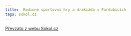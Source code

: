 ```yaml
---
title:  Rodinné sportovní hry a drakiáda v Pardubicích
tags: sokol.cz
---
```





[Převzato z webu Sokol.cz](http://www.sokol.cz/sokol/index.php?action=zobrazakci&id=1502060835)
